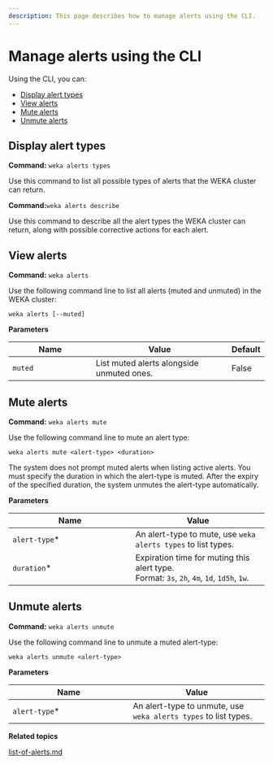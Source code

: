 ```yaml
---
description: This page describes how to manage alerts using the CLI.
---
```


# Manage alerts using the CLI

Using the CLI, you can:

* [Display alert types](alerts-1.md#view-alerts)
* [View alerts](alerts-1.md#mute-alerts)
* [Mute alerts](alerts-1.md#mute-alerts)
* [Unmute alerts](alerts-1.md#unmute-alerts)

## **Display alert types**

**Command:** `weka alerts types`

Use this command to list all possible types of alerts that the WEKA cluster can return.

**Command:**`weka alerts describe`

Use this command to describe all the alert types the WEKA cluster can return, along with possible corrective actions for each alert.

## **View alerts**

**Command:** `weka alerts`

Use the following command line to list all alerts (muted and unmuted) in the WEKA cluster:

`weka alerts [--muted]`

**Parameters**

<table><thead><tr><th width="208">Name</th><th width="355">Value</th><th>Default</th></tr></thead><tbody><tr><td><code>muted</code></td><td>List muted alerts alongside unmuted ones.</td><td>False</td></tr></tbody></table>

## **Mute alerts**

**Command:** `weka alerts mute`

Use the following command line to mute an alert type:

`weka alerts mute <alert-type> <duration>`

The system does not prompt muted alerts when listing active alerts. You must specify the duration in which the alert-type is muted. After the expiry of the specified duration, the system unmutes the alert-type automatically.

**Parameters**

<table><thead><tr><th width="226">Name</th><th>Value</th></tr></thead><tbody><tr><td><code>alert-type</code>*</td><td>An alert-type to mute, use <code>weka alerts types</code> to list types.</td></tr><tr><td><code>duration</code>*</td><td>Expiration time for muting this alert type.<br>Format: <code>3s</code>, <code>2h</code>, <code>4m</code>, <code>1d</code>, <code>1d5h</code>, <code>1w</code>.</td></tr></tbody></table>

## **Unmute alerts**

**Command:** `weka alerts unmute`

Use the following command line to unmute a muted alert-type:

`weka alerts unmute <alert-type>`

**Parameters**

<table><thead><tr><th width="221">Name</th><th>Value</th></tr></thead><tbody><tr><td><code>alert-type</code>*</td><td>An alert-type to unmute, use <code>weka alerts types</code> to list types.</td></tr></tbody></table>



**Related topics**

[list-of-alerts.md](list-of-alerts.md "mention")
